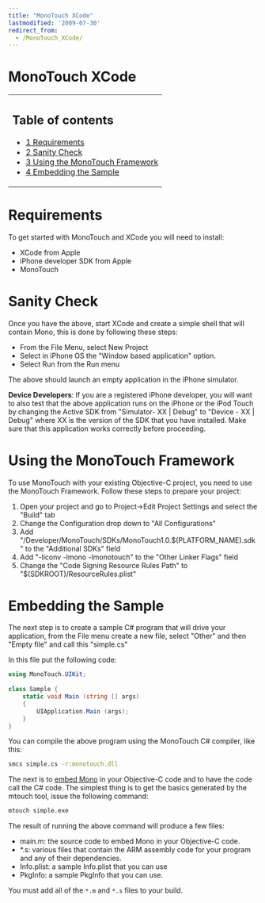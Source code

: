 ```yaml
---
title: "MonoTouch XCode"
lastmodified: '2009-07-30'
redirect_from:
  - /MonoTouch_XCode/
---
```


MonoTouch XCode
===============

<table>
<col width="100%" />
<tbody>
<tr class="odd">
<td align="left"><h2>Table of contents</h2>
<ul>
<li><a href="#requirements">1 Requirements</a></li>
<li><a href="#sanity-check">2 Sanity Check</a></li>
<li><a href="#using-the-monotouch-framework">3 Using the MonoTouch Framework</a></li>
<li><a href="#embedding-the-sample">4 Embedding the Sample</a></li>
</ul></td>
</tr>
</tbody>
</table>

Requirements
============

To get started with MonoTouch and XCode you will need to install:

-   XCode from Apple
-   iPhone developer SDK from Apple
-   MonoTouch

Sanity Check
============

Once you have the above, start XCode and create a simple shell that will contain Mono, this is done by following these steps:

-   From the File Menu, select New Project
-   Select in iPhone OS the "Window based application" option.
-   Select Run from the Run menu

The above should launch an empty application in the iPhone simulator.

**Device Developers**: If you are a registered iPhone developer, you will want to also test that the above application runs on the iPhone or the iPod Touch by changing the Active SDK from "Simulator- XX | Debug" to "Device - XX | Debug" where XX is the version of the SDK that you have installed. Make sure that this application works correctly before proceeding.

Using the MonoTouch Framework
=============================

To use MonoTouch with your existing Objective-C project, you need to use the MonoTouch Framework. Follow these steps to prepare your project:

1.  Open your project and go to Project-\>Edit Project Settings and select the "Build" tab
2.  Change the Configuration drop down to "All Configurations"
3.  Add "/Developer/MonoTouch/SDKs/MonoTouch1.0.\$(PLATFORM_NAME).sdk" to the "Additional SDKs" field
4.  Add "-liconv -lmono -lmonotouch" to the "Other Linker Flags" field
5.  Change the "Code Signing Resource Rules Path" to "\$(SDKROOT)/ResourceRules.plist"

Embedding the Sample
====================

The next step is to create a sample C# program that will drive your application, from the File menu create a new file, select "Other" and then "Empty file" and call this "simple.cs"

In this file put the following code:

``` csharp
using MonoTouch.UIKit;
 
class Sample {
    static void Main (string [] args)
    {
        UIApplication.Main (args);
    }
}
```

You can compile the above program using the MonoTouch C# compiler, like this:

``` bash
smcs simple.cs -r:monotouch.dll
```

The next is to [embed Mono](/Embedding_Mono "Embedding Mono") in your Objective-C code and to have the code call the C# code. The simplest thing is to get the basics generated by the mtouch tool, issue the following command:

``` bash
mtouch simple.exe
```

The result of running the above command will produce a few files:

-   main.m: the source code to embed Mono in your Objective-C code.
-   \*.s: various files that contain the ARM assembly code for your program and any of their dependencies.
-   Info.plist: a sample Info.plist that you can use
-   PkgInfo: a sample PkgInfo that you can use.

You must add all of the `*.m` and `*.s` files to your build.

